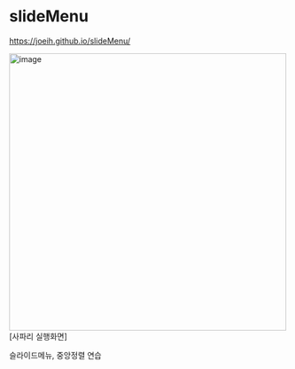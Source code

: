 # slideMenu
https://joeih.github.io/slideMenu/ <br>

<img width="500" alt="image" src="https://github.com/user-attachments/assets/17fec327-08b9-463a-a00a-6e820b4c8f2f"><br>
[사파리 실행화면]

슬라이드메뉴, 중앙정렬 연습


